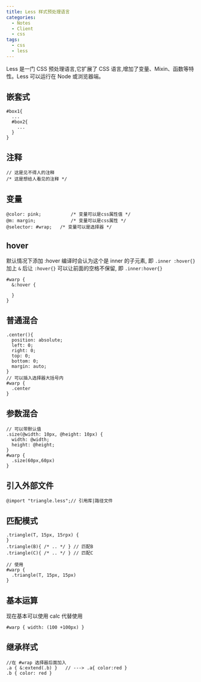```yaml
---
title: Less 样式预处理语言
categories:
  - Notes
  - Client
  - css
tags:
  - css
  - less
---
```


Less 是一门 CSS 预处理语言,它扩展了 CSS 语言,增加了变量、Mixin、函数等特性。Less 可以运行在 Node 或浏览器端。

<!-- more -->

## 嵌套式

~~~less
#box1{
  ...
  #box2{
    ...
  }
}
~~~

## 注释

~~~less
// 这是见不得人的注释
/* 这是想给人看见的注释 */
~~~

## 变量

~~~less
@color: pink;			/* 变量可以是css属性值 */
@m: margin;				/* 变量可以是css属性 */
@selector: #wrap;	/* 变量可以是选择器 */
~~~

## hover

默认情况下添加 :hover 编译时会认为这个是 inner 的子元素, 即 `.inner :hover{}`
加上 `&` 后让 `:hover{}` 可以让前面的空格不保留, 即 `.inner:hover{}`

~~~less
#warp {
  &:hover {

  }
}
~~~

## 普通混合

~~~less
.center(){
  position: absolute;
  left: 0;
  right: 0;
  top: 0;
  bottom: 0;
  margin: auto;
}
// 可以插入选择器大括号内
#warp {
  .center
}
~~~

## 参数混合

~~~less
// 可以带默认值
.size(@width: 10px, @height: 10px) {
  width: @width;
  height: @height;
}
#warp {
  .size(60px,60px)
}
~~~

## 引入外部文件

~~~less
@import "triangle.less";// 引用库|路径文件
~~~

## 匹配模式

~~~less
.triangle(T, 15px, 15rpx) {
}
.triangle(B){ /* .. */ } // 匹配B
.triangle(C){ /* .. */ } // 匹配C

// 使用
#warp { 
  .triangle(T, 15px, 15px)
}
~~~

## 基本运算

现在基本可以使用 calc 代替使用

~~~less
#warp { width: (100 +100px) }
~~~

## 继承样式

~~~less
//在 #wrap 选择器后面加入
.a { &:extend(.b) }   // ---> .a{ color:red }
.b { color: red }
~~~
